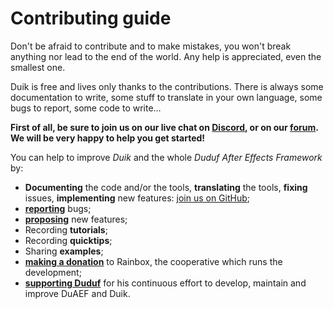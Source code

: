 # Contributing guide

Don't be afraid to contribute and to make mistakes, you won't break anything nor lead to the end of the world. Any help is appreciated, even the smallest one.

Duik is free and lives only thanks to the contributions. There is always some documentation to write, some stuff to translate in your own language, some bugs to report, some code to write…

**First of all, be sure to join us on our live chat on [Discord](http://chat.rainboxlab.org), or on our [forum](http://forum.rainboxlab.org/). We will be very happy to help you get started!**

You can help to improve *Duik* and the whole *Duduf After Effects Framework* by:

- **Documenting** the code and/or the tools, **translating** the tools, **fixing** issues, **implementing** new features: [join us on GitHub](https://github.com/Rainbox-dev/DuAEF_Duik/blob/master/CONTRIBUTING.md);
- **[reporting](https://github.com/Rainbox-dev/DuAEF_Duik/issues/new?assignees=&labels=Bug&template=bug_report.md&title=)** bugs;
- **[proposing](https://github.com/Rainbox-dev/DuAEF_Duik/issues/new?assignees=&labels=Enhancement&template=feature_request.md&title=)** new features;
- Recording **tutorials**;
- Recording **quicktips**;
- Sharing **examples**;
- **[making a donation](https://rainboxprod.coop/en/tools/#don)** to Rainbox, the cooperative which runs the development;
- **[supporting Duduf](https://patreon.com/duduf)** for his continuous effort to develop, maintain and improve DuAEF and Duik.


